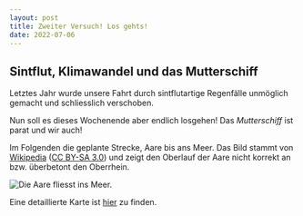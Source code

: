 ```yaml
---
layout: post
title: Zweiter Versuch! Los gehts!
date: 2022-07-06
---
```


## Sintflut, Klimawandel und das Mutterschiff ##

Letztes Jahr wurde unsere Fahrt durch sintflutartige Regenfälle unmöglich gemacht und schliesslich verschoben.

Nun soll es dieses Wochenende aber endlich losgehen! Das _Mutterschiff_ ist parat und wir auch!

Im Folgenden die geplante Strecke, Aare bis ans Meer. Das Bild stammt von [Wikipedia](https://de.m.wikipedia.org/wiki/Rhein#/media/Datei%3ARhein-Karte2.png) ([CC BY-SA 3.0](https://creativecommons.org/licenses/by-sa/3.0/deed.en)) und zeigt den Oberlauf der Aare nicht korrekt an bzw. überbetont den Oberrhein.

![Die Aare fliesst ins Meer.](https://upload.wikimedia.org/wikipedia/commons/thumb/2/29/Rhein-Karte2.png/570px-Rhein-Karte2.png) 

Eine detaillierte Karte ist [hier](https://upload.wikimedia.org/wikipedia/commons/5/53/Flusssystemkarte_Rhein_02.jpg) zu finden.
